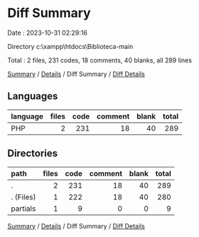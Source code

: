# Diff Summary

Date : 2023-10-31 02:29:16

Directory c:\\xampp\\htdocs\\Biblioteca-main

Total : 2 files,  231 codes, 18 comments, 40 blanks, all 289 lines

[Summary](results.md) / [Details](details.md) / Diff Summary / [Diff Details](diff-details.md)

## Languages
| language | files | code | comment | blank | total |
| :--- | ---: | ---: | ---: | ---: | ---: |
| PHP | 2 | 231 | 18 | 40 | 289 |

## Directories
| path | files | code | comment | blank | total |
| :--- | ---: | ---: | ---: | ---: | ---: |
| . | 2 | 231 | 18 | 40 | 289 |
| . (Files) | 1 | 222 | 18 | 40 | 280 |
| partials | 1 | 9 | 0 | 0 | 9 |

[Summary](results.md) / [Details](details.md) / Diff Summary / [Diff Details](diff-details.md)